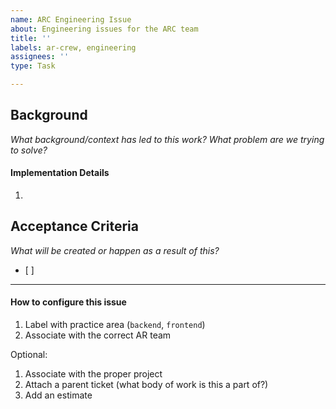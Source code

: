 ```yaml
---
name: ARC Engineering Issue
about: Engineering issues for the ARC team
title: ''
labels: ar-crew, engineering
assignees: ''
type: Task

---
```


## Background
_What background/context has led to this work?  What problem are we trying to solve?_

#### Implementation Details
1. 

## Acceptance Criteria
_What will be created or happen as a result of this?_
- [ ] 

---
#### How to configure this issue
1. Label with practice area (`backend`, `frontend`)
2. Associate with the correct AR team

Optional:
1. Associate with the proper project
4. Attach a parent ticket (what body of work is this a part of?)
5. Add an estimate
